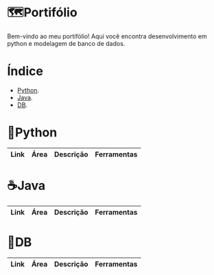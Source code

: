 # 🗺️Portifólio
Bem-vindo ao meu portifólio! Aqui você encontra desenvolvimento em python e modelagem de banco de dados.

# Índice
- [Python](#python).
- [Java](#java).
- [DB](#db).


# 🐍Python 
|Link|Área|Descrição|Ferramentas|
|---|---|---|---|

# ☕Java
|Link|Área|Descrição|Ferramentas|
|---|---|---|---|

# 💾DB
|Link|Área|Descrição|Ferramentas|
|---|---|---|---|
